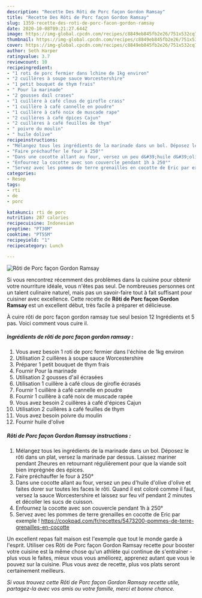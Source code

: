 ```yaml
---
description: "Recette Des Rôti de Porc façon Gordon Ramsay"
title: "Recette Des Rôti de Porc façon Gordon Ramsay"
slug: 1359-recette-des-roti-de-porc-facon-gordon-ramsay
date: 2020-10-08T09:21:27.644Z
image: https://img-global.cpcdn.com/recipes/c8849eb845fb2e26/751x532cq70/roti-de-porc-facon-gordon-ramsay-photo-principale-de-la-recette.jpg
thumbnail: https://img-global.cpcdn.com/recipes/c8849eb845fb2e26/751x532cq70/roti-de-porc-facon-gordon-ramsay-photo-principale-de-la-recette.jpg
cover: https://img-global.cpcdn.com/recipes/c8849eb845fb2e26/751x532cq70/roti-de-porc-facon-gordon-ramsay-photo-principale-de-la-recette.jpg
author: Seth Harper
ratingvalue: 3.7
reviewcount: 10
recipeingredient:
- "1 roti de porc fermier dans lchine de 1kg environ"
- "2 cuillères à soupe sauce Worcestershire"
- "1 petit bouquet de thym frais"
- " Pour la marinade"
- "2 gousses dail crases"
- "1 cuillère à café clous de girofle crass"
- "1 cuillère à café cannelle en poudre"
- "1 cuillère à café noix de muscade rape"
- "2 cuillères à café dpices Cajun"
- "2 cuillères à café feuilles de thym"
- " poivre du moulin"
- " huile dolive"
recipeinstructions:
- "Mélangez tous les ingrédients de la marinade dans un bol. Déposez le rôti dans un plat, versez la marinade par dessus. Laissez mariner pendant 2heures en retournant régulièrement pour que la viande soit bien imprégnée des épices."
- "Faire préchauffer le four à 250°"
- "Dans une cocotte allant au four, versez un peu d&#39;huile d&#39;olive d&#39;olive et faites dorer sur toutes les faces le rôti. Quand il est coloré comme il faut, versez la sauce Worcestershire et laissez sur feu vif pendant 2 minutes et décoller les sucs de cuisson."
- "Enfournez la cocotte avec son couvercle pendant 1h à 250°"
- "Servez avec les pommes de terre grenailles en cocotte de Eric par exemple ! https://cookpad.com/fr/recettes/5473200-pommes-de-terre-grenailles-en-cocotte"
categories:
- Resep
tags:
- rti
- de
- porc

katakunci: rti de porc 
nutrition: 287 calories
recipecuisine: Indonesian
preptime: "PT30M"
cooktime: "PT55M"
recipeyield: "1"
recipecategory: Lunch

---
```



![Rôti de Porc façon Gordon Ramsay](https://img-global.cpcdn.com/recipes/c8849eb845fb2e26/751x532cq70/roti-de-porc-facon-gordon-ramsay-photo-principale-de-la-recette.jpg)

Si vous rencontrez récemment des problèmes dans la cuisine pour obtenir votre nourriture idéale, vous n'êtes pas seul. De nombreuses personnes ont un talent culinaire naturel, mais pas un savoir-faire tout à fait suffisant pour cuisiner avec excellence. Cette recette de <strong> Rôti de Porc façon Gordon Ramsay </strong> est un excellent début, très facile à préparer et délicieuse.

<!--inarticleads1-->

À cuire rôti de porc façon gordon ramsay tue seul besion 12 Ingrédients et 5 pas. Voici comment vous cuire il.

##### Ingrédients de rôti de porc façon gordon ramsay :

1. Vous avez besoin 1 roti de porc fermier dans l&#39;échine de 1kg environ
1. Utilisation 2 cuillères à soupe sauce Worcestershire
1. Préparer 1 petit bouquet de thym frais
1. Fournir  Pour la marinade
1. Utilisation 2 gousses d&#39;ail écrasées
1. Utilisation 1 cuillère à café clous de girofle écrasés
1. Fournir 1 cuillère à café cannelle en poudre
1. Fournir 1 cuillère à café noix de muscade rapée
1. Vous avez besoin 2 cuillères à café d&#39;épices Cajun
1. Utilisation 2 cuillères à café feuilles de thym
1. Vous avez besoin  poivre du moulin
1. Fournir  huile d&#39;olive




<!--inarticleads2-->

##### Rôti de Porc façon Gordon Ramsay instructions :

1. Mélangez tous les ingrédients de la marinade dans un bol. Déposez le rôti dans un plat, versez la marinade par dessus. Laissez mariner pendant 2heures en retournant régulièrement pour que la viande soit bien imprégnée des épices.
1. Faire préchauffer le four à 250°
1. Dans une cocotte allant au four, versez un peu d&#39;huile d&#39;olive d&#39;olive et faites dorer sur toutes les faces le rôti. Quand il est coloré comme il faut, versez la sauce Worcestershire et laissez sur feu vif pendant 2 minutes et décoller les sucs de cuisson.
1. Enfournez la cocotte avec son couvercle pendant 1h à 250°
1. Servez avec les pommes de terre grenailles en cocotte de Eric par exemple ! https://cookpad.com/fr/recettes/5473200-pommes-de-terre-grenailles-en-cocotte




<!--inarticleads1-->

<p>
Un excellent repas fait maison est l'exemple que tout le monde garde à l'esprit. Utiliser ces Rôti de Porc façon Gordon Ramsay recette pour booster votre cuisine est la même chose qu'un athlète qui continue de s'entraîner - plus vous le faites, mieux vous vous améliorez, apprenez autant que vous le pouvez sur la cuisine. Plus vous avez de recette, plus vos plats seront certainement meilleurs.
</p>

<p>
<i>Si vous trouvez cette Rôti de Porc façon Gordon Ramsay recette utile, partagez-la avec vos amis ou votre famille, merci et bonne chance.</i>
</p>
